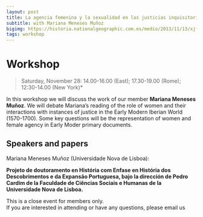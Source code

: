 ```yaml
---
layout: post
title: La agencia femenina y la sexualidad en las justicias inquisitorial y eclesiástica en Lisboa (1570-1700)
subtitle: with Mariana Meneses Muñoz
bigimg: https://historia.nationalgeographic.com.es/medio/2013/11/13/xjf_105837_1912x2000.jpg
tags: workshop
---
```


# Workshop

> Saturday, November 28: 14.00-16.00 (East); 17.30-19.00 (Rome); 12:30-14.00 (New York)*

In this workshop we will discuss the work of our member **Mariana Meneses Muñoz**. We will debate Mariana’s reading of the role of women and their interactions with instances of justice in the Early Modern Iberian World (1570-1700).
Some key questions will be the representation of women and female agency in Early Moder primary documents.

## Speakers and papers 

Mariana Meneses Muñoz (Universidade Nova de Lisboa):

**Projeto de doutoramento en História com Enfase en História dos Descobrimentos e da Expansão Portuguesa, bajo la dirección de Pedro Cardim de la Faculdade de Ciências Sociais e Humanas de la Universidade Nova de Lisboa.**

This is a close event for members only.  
If you are interested in attending or have any questions, please email us   
